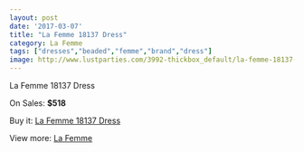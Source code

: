 ```yaml
---
layout: post
date: '2017-03-07'
title: "La Femme 18137 Dress"
category: La Femme
tags: ["dresses","beaded","femme","brand","dress"]
image: http://www.lustparties.com/3992-thickbox_default/la-femme-18137-dress.jpg
---
```

La Femme 18137 Dress

On Sales: **$518**
<a href="https://www.lustparties.com/en/la-femme/1322-la-femme-18137-dress.html"><amp-img layout="responsive" width="600" height="600" src="//www.lustparties.com/3992-thickbox_default/la-femme-18137-dress.jpg" alt="La Femme 18137 Dress 0" /></a>
<a href="https://www.lustparties.com/en/la-femme/1322-la-femme-18137-dress.html"><amp-img layout="responsive" width="600" height="600" src="//www.lustparties.com/3995-thickbox_default/la-femme-18137-dress.jpg" alt="La Femme 18137 Dress 1" /></a>
<a href="https://www.lustparties.com/en/la-femme/1322-la-femme-18137-dress.html"><amp-img layout="responsive" width="600" height="600" src="//www.lustparties.com/3994-thickbox_default/la-femme-18137-dress.jpg" alt="La Femme 18137 Dress 2" /></a>
<a href="https://www.lustparties.com/en/la-femme/1322-la-femme-18137-dress.html"><amp-img layout="responsive" width="600" height="600" src="//www.lustparties.com/3993-thickbox_default/la-femme-18137-dress.jpg" alt="La Femme 18137 Dress 3" /></a>

Buy it: [La Femme 18137 Dress](https://www.lustparties.com/en/la-femme/1322-la-femme-18137-dress.html "La Femme 18137 Dress")

View more: [La Femme](https://www.lustparties.com/en/4-la-femme "La Femme")
